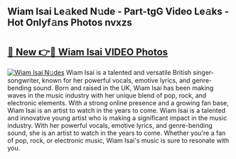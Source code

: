 ## Wiam Isai Le𝚊ked N𝚞de - Part-tgG Video Le𝚊ks - Hot Onlyf𝚊ns Photos nvxzs

# <h2><a href="http://ab46178.deff.icu/?id=Wiam+Isai">🔗 New 👉🔴 Wiam Isai VIDEO Photos</a></h2>

[![Wiam Isai N𝚞des](https://i.imgur.com/rIISA9y.gif)](http://ab46178.deff.icu/?id=Wiam+Isai)
Wiam Isai is a talented and versatile British singer-songwriter, known for her powerful vocals, emotive lyrics, and genre-bending sound. Born and raised in the UK, Wiam Isai has been making waves in the music industry with her unique blend of pop, rock, and electronic elements. With a strong online presence and a growing fan base, Wiam Isai is an artist to watch in the years to come. Wiam Isai is a talented and innovative young artist who is making a significant impact in the music industry. With her powerful vocals, emotive lyrics, and genre-bending sound, she is an artist to watch in the years to come. Whether you're a fan of pop, rock, or electronic music, Wiam Isai's music is sure to resonate with you.
